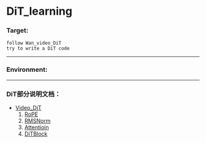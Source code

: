 # DiT_learning
 
### Target:
    follow Wan_video_DiT
    try to write a DiT code

---
### Environment:


---
### DiT部分说明文档：
- [Video_DiT](docx/DiT)
	1. [RoPE](docx/DiT#RoPE)
	2. [RMSNorm](docx/DiT#RMSNorm)
	3. [Attentioin](docx/DiT#Attention)
	4. [DiTBlock](docx/DiT#DiTBlock)